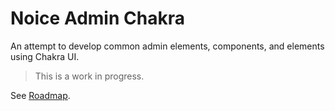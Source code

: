 # Noice Admin Chakra

An attempt to develop common admin elements, components, and elements using Chakra UI.

> This is a work in progress.

See [Roadmap](https://github.com/noice-noise/noice-admin-chakra/projects?type=new).
